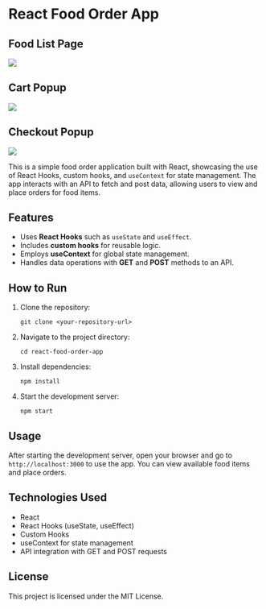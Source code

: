 <h1>React Food Order App</h1>
<h2>Food List Page</h2>
<img src="https://github.com/user-attachments/assets/93f2470f-50a6-488a-b20e-fdbeee7bbffe" />
<h2>Cart Popup</h2>
<img src="https://github.com/user-attachments/assets/a859edf4-a2d6-4120-a8bb-466bd931c9ac" />
<h2>Checkout Popup</h2>
<img src="https://github.com/user-attachments/assets/cc0bc388-2141-45a1-8f9f-dcd87bcd6766" />

<p>This is a simple food order application built with React, showcasing the use of React Hooks, custom hooks, and <code>useContext</code> for state management. The app interacts with an API to fetch and post data, allowing users to view and place orders for food items.</p>

<h2>Features</h2>
<ul>
    <li>Uses <strong>React Hooks</strong> such as <code>useState</code> and <code>useEffect</code>.</li>
    <li>Includes <strong>custom hooks</strong> for reusable logic.</li>
    <li>Employs <strong>useContext</strong> for global state management.</li>
    <li>Handles data operations with <strong>GET</strong> and <strong>POST</strong> methods to an API.</li>
</ul>

<h2>How to Run</h2>
<ol>
    <li>Clone the repository:</li>
    <pre><code>git clone &lt;your-repository-url&gt;</code></pre>
    <li>Navigate to the project directory:</li>
    <pre><code>cd react-food-order-app</code></pre>
    <li>Install dependencies:</li>
    <pre><code>npm install</code></pre>
    <li>Start the development server:</li>
    <pre><code>npm start</code></pre>
</ol>

<h2>Usage</h2>
<p>After starting the development server, open your browser and go to <code>http://localhost:3000</code> to use the app. You can view available food items and place orders.</p>

<h2>Technologies Used</h2>
<ul>
    <li>React</li>
    <li>React Hooks (useState, useEffect)</li>
    <li>Custom Hooks</li>
    <li>useContext for state management</li>
    <li>API integration with GET and POST requests</li>
</ul>

<h2>License</h2>
<p>This project is licensed under the MIT License.</p>
